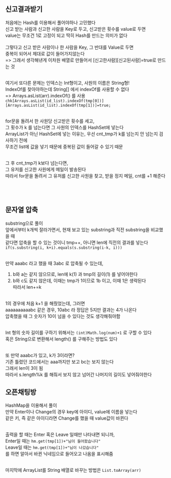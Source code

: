 ## 신고결과받기
처음에는 Hash를 이용해서 풀어야하나 고민했다</br>
신고 받는 사람과 신고한 사람을 Key로 두고, 신고받은 횟수를 value로 두면</br>
value는 무조건 1로 고정이 되고 딱히 Hash를 만드는 의미가 없다</br>
</br>
그렇다고 신고 받은 사람이나 한 사람을 Key, 그 반대를 Value로 두면</br>
중복이 되어서 제대로 값이 들어가지않는다</br>
=> 그래서 생각해낸게 이차원 배열로 만들어서 [신고한사람][신고된사람]=true로 만드는 것</br></br>


여기서 또다른 문제는 인덱스는 Int형이고, 사원의 이름은 String형!</br>
IndexOf를 찾아야하는데 String[] 에서 indexOf를 사용할 수 없다</br>
=> Arrays.asList(arr).indexOf() 를 사용</br>
`chk[Arrays.asList(id_list).indexOf(tmp[0])][Arrays.asList(id_list).indexOf(tmp[1])]=true;`</br></br>

for문을 돌려서 한 사원당 신고받은 횟수를 세고,</br>
그 횟수가 k 를 넘는다면 그 사원의 인덱스를 HashSet에 넣는다</br>
ArrayList가 아닌 HashSet에 넣는 이유는, 우선 cnt_tmp가 k를 넘는지 안 넘는지 검사하기 전에</br>
무조건 list에 값을 넣기 때문에 중복된 값이 들어갈 수 있기 때문</br></br>

그 후 cnt_tmp가 k보다 넘는다면,</br>
그 유저를 신고한 사원에게 메일이 발송된다</br>
따라서 for문을 돌려서 그 유저를 신고한 사원을 찾고, 받을 정지 메일, cnt를 +1 해준다</br></br></br></br>




## 문자열 압축
substring으로 풀이</br>
앞에서부터 k개씩 잘라가면서, 현재 보고 있는 substring과 직전 substring을 비교했을 때</br>
같다면 압축을 할 수 있는 것이니 tmp++, 아니면 len에 직전의 결과를 넣는다</br>
`if(s.substring(i, k+i).equals(s.substring(i-k, i)))`</br></br>

만약 aaabc 라고 했을 때 3abc 로 압축될 수 있는데,</br>
1. b와 a는 같지 않으므로, len에 k(1) 과 tmp의 길이(1) 를 넣어야한다</br>
2. b와 c도 같지 않은데, 이때는 tmp가 1이므로 1b 이고, 이때 1은 생략된다</br>
따라서 len+=k</br></br>

1의 경우에 처음 k+1 을 해줬었는데, 그러면</br>
aaaaaaaaaabc 같은 경우, 10abc 라 정답은 5지만 결과는 4가 나온다</br>
압축했을 때 그 숫자가 10이 넘을 수 있다는 것도 생각해줘야함</br></br>

Int 형의 숫자 길이를 구하기 위해서는 `(int)Math.log(num)+1` 로 구할 수 있다</br>
혹은 String으로 변환해서 length() 를 구해주는 방법도 있다</br></br>

또 만약 aaabc가 있고, k가 3이라면?</br>
기존 틀렸던 코드에서는 aaa까지만 보고 bc는 보지 않는다</br>
그래서 len이 3이 됨</br>
따라서 s.length%k 를 해줘서 보지 않고 넘어간 나머지의 길이도 넣어줘야한다




## 오픈채팅방
HashMap을 이용해서 풀이</br>
만약 Enter이나 Change의 경우 key에 아이디, value에 이름을 넣는다</br>
같은 키, 즉 같은 아이디라면 Change를 했을 때 value값이 바뀐다</br></br>

출력을 할 때는 Enter 혹은 Leave 일때만 나타내면 되니까,</br>
Enter일 때는 `hm.get(tmp[1])+"님이 들어왔습니다"`</br>
Leave일 때는 `hm.get(tmp[1])+"님이 나갔습니다"`</br>
를 하면 알아서 바뀐 닉네임으로 들어오고 나옴을 표시해줌</br></br>

마지막에 ArrayList를 String 배열로 바꾸는 방법은
`List.toArray(arr)`
